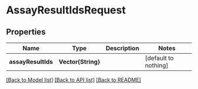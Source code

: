 # AssayResultIdsRequest


## Properties
Name | Type | Description | Notes
------------ | ------------- | ------------- | -------------
**assayResultIds** | **Vector{String}** |  | [default to nothing]


[[Back to Model list]](../README.md#models) [[Back to API list]](../README.md#api-endpoints) [[Back to README]](../README.md)


